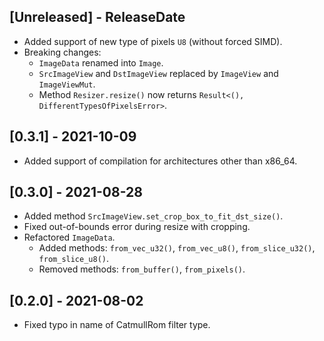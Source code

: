 ## [Unreleased] - ReleaseDate

- Added support of new type of pixels `U8` (without forced SIMD).
- Breaking changes:
  - ``ImageData`` renamed into ``Image``.
  - ``SrcImageView`` and ``DstImageView`` replaced by ``ImageView``
    and ``ImageViewMut``.
  - Method ``Resizer.resize()`` now returns ``Result<(), DifferentTypesOfPixelsError>``.

## [0.3.1] - 2021-10-09

- Added support of compilation for architectures other than x86_64.

## [0.3.0] - 2021-08-28

- Added method `SrcImageView.set_crop_box_to_fit_dst_size()`.
- Fixed out-of-bounds error during resize with cropping.
- Refactored `ImageData`. 
  - Added methods: `from_vec_u32()`, `from_vec_u8()`, `from_slice_u32()`,
    `from_slice_u8()`.
  - Removed methods: `from_buffer()`, `from_pixels()`.

## [0.2.0] - 2021-08-02

- Fixed typo in name of CatmullRom filter type.
